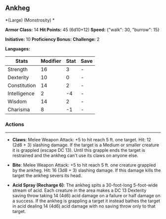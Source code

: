 ## Ankheg
*(Large) (Monstrosity) *

**Armor Class:** 14
**Hit Points:** 45 (6d10+12)
**Speed:** {"walk": 30, "burrow": 15}

**Initiative:** 10
**Proficiency Bonus:**
**Challenge:** 2

**Languages:** 



| Stats | Modifier | Stat | Save
| ---- | ---- | ---- | ---- |
| Strength | 16 | 3 | - |
| Dexterity | 10 | 0 | - |
| Constitution | 14 | 2 | - |
| Intelligence | 2 | -4 | - |
| Wisdom | 14 | 2 | - |
| Charisma | 8 | -1 | - |

### Actions
 --- 
- **Claws**: Melee Weapon Attack: +5 to hit  reach 5 ft.  one target. Hit: 12 (2d8 + 3) slashing damage. If the target is a Medium or smaller creature  it is grappled (escape DC 13). Until this grapple ends  the target is restrained  and the ankheg can't use its claws on anyone else.

- **Bite**: Melee Weapon Attack: +5 to hit  reach 5 ft.  one creature grappled by the ankheg. Hit: 16 (3d8 + 3) slashing damage. If this damage kills the target  the ankheg severs its head.

- **Acid Spray (Recharge 6)**: The ankheg spits a 30-foot-long  5-foot-wide stream of acid. Each creature in the area makes a DC 13 Dexterity saving throw  taking 14 (4d6) acid damage on a failure or half damage on a success. If the ankheg is grappling a target  it instead bathes the target in acid  dealing 14 (4d6) acid damage with no saving throw only to that target.

